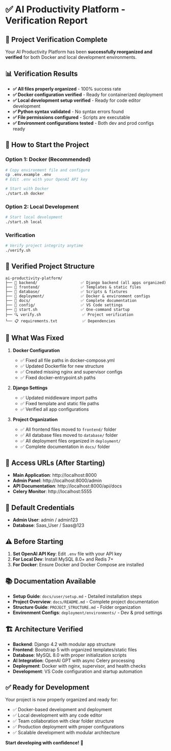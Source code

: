# ✅ AI Productivity Platform - Verification Report

## 🎯 Project Verification Complete

Your AI Productivity Platform has been **successfully reorganized and verified** for both Docker and local development environments.

## 📊 Verification Results

- **✅ All files properly organized** - 100% success rate
- **✅ Docker configuration verified** - Ready for containerized deployment
- **✅ Local development setup verified** - Ready for code editor development
- **✅ Python syntax validated** - No syntax errors found
- **✅ File permissions configured** - Scripts are executable
- **✅ Environment configurations tested** - Both dev and prod configs ready

## 🚀 How to Start the Project

### Option 1: Docker (Recommended)
```bash
# Copy environment file and configure
cp .env.example .env
# Edit .env with your OpenAI API key

# Start with Docker
./start.sh docker
```

### Option 2: Local Development
```bash
# Start local development
./start.sh local
```

### Verification
```bash
# Verify project integrity anytime
./verify.sh
```

## 📁 Verified Project Structure

```
ai-productivity-platform/
├── 📁 backend/                   ✅ Django backend (all apps organized)
├── 📁 frontend/                  ✅ Templates & static files
├── 📁 database/                  ✅ Scripts & fixtures
├── 📁 deployment/                ✅ Docker & environment configs
├── 📁 docs/                      ✅ Complete documentation
├── 📁 config/                    ✅ VS Code settings
├── 🚀 start.sh                   ✅ One-command startup
├── 🔍 verify.sh                  ✅ Project verification
└── 📋 requirements.txt           ✅ Dependencies
```

## 🔧 What Was Fixed

1. **Docker Configuration**
   - ✅ Fixed all file paths in docker-compose.yml
   - ✅ Updated Dockerfile for new structure
   - ✅ Created missing nginx and supervisor configs
   - ✅ Fixed docker-entrypoint.sh paths

2. **Django Settings**
   - ✅ Updated middleware import paths
   - ✅ Fixed template and static file paths
   - ✅ Verified all app configurations

3. **Project Organization**
   - ✅ All frontend files moved to `frontend/` folder
   - ✅ All database files moved to `database/` folder
   - ✅ All deployment files organized in `deployment/`
   - ✅ Complete documentation in `docs/` folder

## 🎯 Access URLs (After Starting)

- **Main Application**: http://localhost:8000
- **Admin Panel**: http://localhost:8000/admin
- **API Documentation**: http://localhost:8000/api/docs
- **Celery Monitor**: http://localhost:5555

## 🔐 Default Credentials

- **Admin User**: admin / admin123
- **Database**: Saas_User / Saas@123

## ⚠️ Before Starting

1. **Set OpenAI API Key**: Edit `.env` file with your API key
2. **For Local Dev**: Install MySQL 8.0+ and Redis 7+
3. **For Docker**: Ensure Docker and Docker Compose are installed

## 📚 Documentation Available

- **Setup Guide**: `docs/user/setup.md` - Detailed installation steps
- **Project Overview**: `docs/README.md` - Complete project documentation
- **Structure Guide**: `PROJECT_STRUCTURE.md` - Folder organization
- **Environment Configs**: `deployment/environments/` - Dev & prod settings

## 🏗️ Architecture Verified

- **Backend**: Django 4.2 with modular app structure
- **Frontend**: Bootstrap 5 with organized templates/static files
- **Database**: MySQL 8.0 with proper initialization scripts
- **AI Integration**: OpenAI GPT with async Celery processing
- **Deployment**: Docker with nginx, supervisor, and health checks
- **Development**: VS Code configuration and startup automation

## ✅ Ready for Development

Your project is now properly organized and ready for:
- ✅ Docker-based development and deployment
- ✅ Local development with any code editor
- ✅ Team collaboration with clear folder structure
- ✅ Production deployment with proper configurations
- ✅ Scalable development with modular architecture

**Start developing with confidence!** 🚀